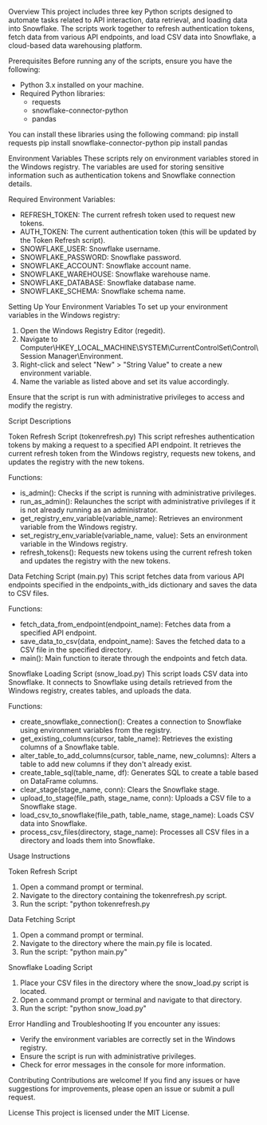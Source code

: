 Overview
This project includes three key Python scripts designed to automate tasks related to API interaction, data retrieval, and loading data into Snowflake. The scripts work together to refresh authentication tokens, fetch data from various API endpoints, and load CSV data into Snowflake, a cloud-based data warehousing platform.

Prerequisites
Before running any of the scripts, ensure you have the following:
- Python 3.x installed on your machine.
- Required Python libraries:
  - requests
  - snowflake-connector-python
  - pandas

You can install these libraries using the following command:
pip install requests 
pip install snowflake-connector-python 
pip install pandas


Environment Variables
These scripts rely on environment variables stored in the Windows registry. The variables are used for storing sensitive information such as authentication tokens and Snowflake connection details.

Required Environment Variables:
- REFRESH_TOKEN: The current refresh token used to request new tokens.
- AUTH_TOKEN: The current authentication token (this will be updated by the Token Refresh script).
- SNOWFLAKE_USER: Snowflake username.
- SNOWFLAKE_PASSWORD: Snowflake password.
- SNOWFLAKE_ACCOUNT: Snowflake account name.
- SNOWFLAKE_WAREHOUSE: Snowflake warehouse name.
- SNOWFLAKE_DATABASE: Snowflake database name.
- SNOWFLAKE_SCHEMA: Snowflake schema name.

Setting Up Your Environment Variables
To set up your environment variables in the Windows registry:
1. Open the Windows Registry Editor (regedit).
2. Navigate to Computer\HKEY_LOCAL_MACHINE\SYSTEM\CurrentControlSet\Control\Session Manager\Environment.
3. Right-click and select "New" > "String Value" to create a new environment variable.
4. Name the variable as listed above and set its value accordingly.

Ensure that the script is run with administrative privileges to access and modify the registry.

Script Descriptions

Token Refresh Script (tokenrefresh.py)
This script refreshes authentication tokens by making a request to a specified API endpoint. It retrieves the current refresh token from the Windows registry, requests new tokens, and updates the registry with the new tokens.

Functions:
- is_admin(): Checks if the script is running with administrative privileges.
- run_as_admin(): Relaunches the script with administrative privileges if it is not already running as an administrator.
- get_registry_env_variable(variable_name): Retrieves an environment variable from the Windows registry.
- set_registry_env_variable(variable_name, value): Sets an environment variable in the Windows registry.
- refresh_tokens(): Requests new tokens using the current refresh token and updates the registry with the new tokens.

Data Fetching Script (main.py)
This script fetches data from various API endpoints specified in the endpoints_with_ids dictionary and saves the data to CSV files.

Functions:
- fetch_data_from_endpoint(endpoint_name): Fetches data from a specified API endpoint.
- save_data_to_csv(data, endpoint_name): Saves the fetched data to a CSV file in the specified directory.
- main(): Main function to iterate through the endpoints and fetch data.

Snowflake Loading Script (snow_load.py)
This script loads CSV data into Snowflake. It connects to Snowflake using details retrieved from the Windows registry, creates tables, and uploads the data.

Functions:
- create_snowflake_connection(): Creates a connection to Snowflake using environment variables from the registry.
- get_existing_columns(cursor, table_name): Retrieves the existing columns of a Snowflake table.
- alter_table_to_add_columns(cursor, table_name, new_columns): Alters a table to add new columns if they don't already exist.
- create_table_sql(table_name, df): Generates SQL to create a table based on DataFrame columns.
- clear_stage(stage_name, conn): Clears the Snowflake stage.
- upload_to_stage(file_path, stage_name, conn): Uploads a CSV file to a Snowflake stage.
- load_csv_to_snowflake(file_path, table_name, stage_name): Loads CSV data into Snowflake.
- process_csv_files(directory, stage_name): Processes all CSV files in a directory and loads them into Snowflake.

Usage Instructions

Token Refresh Script
1. Open a command prompt or terminal.
2. Navigate to the directory containing the tokenrefresh.py script.
3. Run the script: "python tokenrefresh.py


Data Fetching Script
1. Open a command prompt or terminal.
2. Navigate to the directory where the main.py file is located.
3. Run the script: "python main.py"


Snowflake Loading Script
1. Place your CSV files in the directory where the snow_load.py script is located.
2. Open a command prompt or terminal and navigate to that directory.
3. Run the script: "python snow_load.py"


Error Handling and Troubleshooting
If you encounter any issues:
- Verify the environment variables are correctly set in the Windows registry.
- Ensure the script is run with administrative privileges.
- Check for error messages in the console for more information.

Contributing
Contributions are welcome! If you find any issues or have suggestions for improvements, please open an issue or submit a pull request.

License
This project is licensed under the MIT License.
